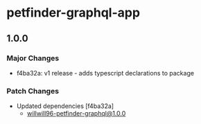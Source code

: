# petfinder-graphql-app

## 1.0.0

### Major Changes

- f4ba32a: v1 release - adds typescript declarations to package

### Patch Changes

- Updated dependencies [f4ba32a]
  - willwill96-petfinder-graphql@1.0.0

